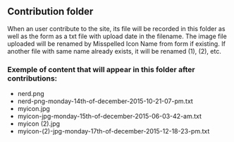 ## Contribution folder

When an user contribute to the site, its file will be recorded in this folder as well as the form as a txt file with upload date in the filename. The image file uploaded will be renamed by Misspelled Icon Name from form if existing. If another file with same name already exists, it will be renamed (1), (2), etc.

### Exemple of content that will appear in this folder after contributions:

* nerd.png
* nerd-png-monday-14th-of-december-2015-10-21-07-pm.txt
* myicon.jpg
* myicon-jpg-monday-15th-of-december-2015-06-03-42-am.txt
* myicon (2).jpg
* myicon-(2)-jpg-monday-17th-of-december-2015-12-18-23-pm.txt